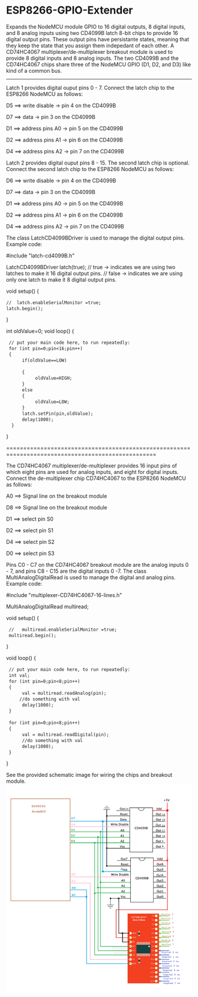 # ESP8266-GPIO-Extender
Expands the NodeMCU module GPIO to 16 digital outputs, 8 digital inputs, and 8 analog inputs using two CD4099B latch 8-bit chips to provide 16 digital output pins. These output pins have persistante states, meaning that they keep the state that you assign them indepedant of each other. A CD74HC4067 multiplexer/de-multiplexer breakout module is used to provide 8 digital inputs and 8 analog inputs. The two CD4099B and the CD74HC4067 chips share three of the NodeMCU GPIO (D1, D2, and D3) like kind of a common bus.

------------------------------------------------------------------------------------------------------------

Latch 1 provides digital ouput pins 0 - 7. Connect the latch chip to the ESP8266 NodeMCU as follows:

D5 ==> write disable -> pin 4 on the CD4099B

D7 ==> data -> pin 3 on the CD4099B

D1 ==> address pins A0  -> pin 5  on the CD4099B 

D2 ==> address pins A1  -> pin 6  on the CD4099B

D4 ==> address pins A2  -> pin 7  on the CD4099B

Latch 2 provides digital ouput pins 8 - 15. The second latch chip is optional. Connect the second latch chip to the ESP8266 NodeMCU as follows:

D6 ==> write disable -> pin 4 on the CD4099B

D7 ==> data -> pin 3 on the CD4099B

D1 ==> address pins A0  -> pin 5  on the CD4099B 

D2 ==> address pins A1  -> pin 6  on the CD4099B

D4 ==> address pins A2  -> pin 7  on the CD4099B

The class LatchCD4099BDriver is used to manage the digital output pins. Example code:

#include "latch-cd4099B.h"

LatchCD4099BDriver latch(true); 
//  true -> indicates we are using two latches to make it 16 digital output pins.
//  false -> indicates we are using only one latch to make it 8 digital output pins.

void setup() {  

    //  latch.enableSerialMonitor =true;     
    latch.begin();
}

int oldValue=0;
void loop() {      

     // put your main code here, to run repeatedly: 
     for (int pin=0;pin<16;pin++)
     {
          if(oldValue==LOW)
 
          {   
               oldValue=HIGH; 
          } 
          else
          {  
               oldValue=LOW;
          }         
          latch.setPin(pin,oldValue);
          delay(1000); 
      } 
}
 
==================================================================================================
 
The CD74HC4067 multiplexer/de-multiplexer provides 16 input pins of which eight pins are used for analog inputs, and eight for digital inputs. Connect the de-multiplexer chip CD74HC4067 to the ESP8266 NodeMCU as follows:
 
A0 ==> Signal line on the breakout module

D8 ==> Signal line on the breakout module

D1 ==> select pin S0 

D2 ==> select pin S1 

D4 ==> select pin S2

D0 ==> select pin S3 

Pins C0 - C7 on the CD74HC4067 breakout module are the analog inputs 0 - 7, and pins C8 - C15 are the digital inputs 0 -7.
The class MultiAnalogDigitalRead is used to manage the digital and analog pins. Example code:

#include "multiplexer-CD74HC4067-16-lines.h"

MultiAnalogDigitalRead multiread;

void setup() {

     //   multiread.enableSerialMonitor =true;     
     multiread.begin();
}

void loop() {
 
     // put your main code here, to run repeatedly:
     int val;
     for (int pin=0;pin<8;pin++) 
     {        
          val = multiread.readAnalog(pin);
         //do something with val      
          delay(1000);
     }
   
     for (int pin=0;pin<8;pin++)
     {   
          val = multiread.readDigital(pin);
          //do something with val     
          delay(1000);
     }
}

See the provided schematic image for wiring the chips and breakout module. ![](GPIO-Extender-.png) 
